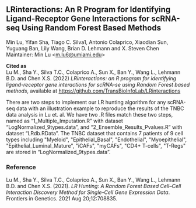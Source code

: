 ## LRinteractions: An R Program for Identifying Ligand-Receptor Gene Interactions for scRNA-seq Using Random Forest Based Methods

Min Lu, Yifan Sha, Tiago C. Silva1, Antonio Colaprico, Xiaodian Sun, Yuguang Ban, Lily Wang, Brian D. Lehmann and X. Steven Chen
<br>
Maintainer: Min Lu \<m.lu6@umiami.edu\>

**Cited as**<br>
Lu M., Sha Y., Silva T.C., Colaprico A., Sun X., Ban Y., Wang L., Lehmann B.D. and Chen X.S. (2022) *LRinteractions: an R program for identifying ligand-receptor gene interactions for scRNA-se using Random Forest based methods*, available at https://github.com/TransBioInfoLab/LRinteractions


There are two steps to implement our LR hunting algorithm for any scRNA-seq data with an illustration example to reproduce the results of the TNBC data analysis in Lu et. al. We have two .R files match these two steps, named as “1_Multiple_Imputation.R” with dataset “LogNormalized_9types.data”, and “2_Ensemble_Results_Pvalues.R” with dataset “LRdb.RData”. The TNBC dataset that contains 7 patients of 9 cell types including "Myeloid", "Epithelial_Basal", "Endothelial", "Myoepithelial", "Epithelial_Luminal_Mature", "iCAFs", "myCAFs", "CD4+ T-cells", "T-Regs" are stored in “LogNormalized_9types.data”.

### Reference<br>
Lu M., Sha Y., Silva T.C., Colaprico A., Sun X., Ban Y., Wang L., Lehmann B.D. and Chen X.S. (2021). *LR Hunting: A Random Forest Based Cell–Cell Interaction Discovery Method for Single-Cell Gene Expression Data*. Frontiers in Genetics. 2021 Aug 20;12:708835.

